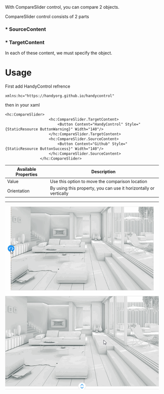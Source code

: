 With CompareSlider control, you can compare 2 objects.

CompareSlider control consists of 2 parts
### * SourceContent
### * TargetContent

In each of these content, we must specify the object.

# Usage
First add HandyControl refrence
```
xmlns:hc="https://handyorg.github.io/handycontrol"
```
then in your xaml
```
<hc:CompareSlider>
                    <hc:CompareSlider.TargetContent>
                        <Button Content="HandyControl" Style="{StaticResource ButtonWarning}" Width="140"/>
                    </hc:CompareSlider.TargetContent>
                    <hc:CompareSlider.SourceContent>
                        <Button Content="Github" Style="{StaticResource ButtonSuccess}" Width="140"/>
                    </hc:CompareSlider.SourceContent>
                </hc:CompareSlider>
```
| **Available Properti**es | **Description**                            |
| ------------------------ | ------------------------------------------ |
| Value             | Use this option to move the comparison location                        |
| Orientation          | By using this property, you can use it horizontally or vertically |

***
![](https://github.com/HandyOrg/HandyOrgResource/blob/master/HandyControl/Resources/CompareSlider-h.gif)
![](https://github.com/HandyOrg/HandyOrgResource/blob/master/HandyControl/Resources/CompareSlider-v.gif)
